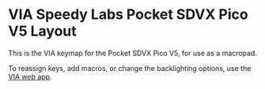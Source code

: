# VIA Speedy Labs Pocket SDVX Pico V5 Layout

This is the VIA keymap for the Pocket SDVX Pico V5, for use as a macropad.

To reassign keys, add macros, or change the backlighting options, use the [VIA web app](https://usevia.app/).
